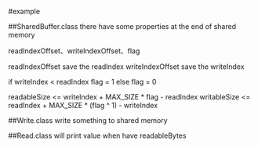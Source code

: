 #example

##SharedBuffer.class
there have some properties at the end of shared memory

readIndexOffset、writeIndexOffset、flag

readIndexOffset save the readIndex
writeIndexOffset save the writeIndex

if writeIndex < readIndex
    flag = 1
else
    flag = 0

readableSize <= writeIndex + MAX_SIZE * flag - readIndex
writableSize <= readIndex + MAX_SIZE * (flag ^ 1) - writeIndex


##Write.class
write something to shared memory

##Read.class
will print value when have readableBytes